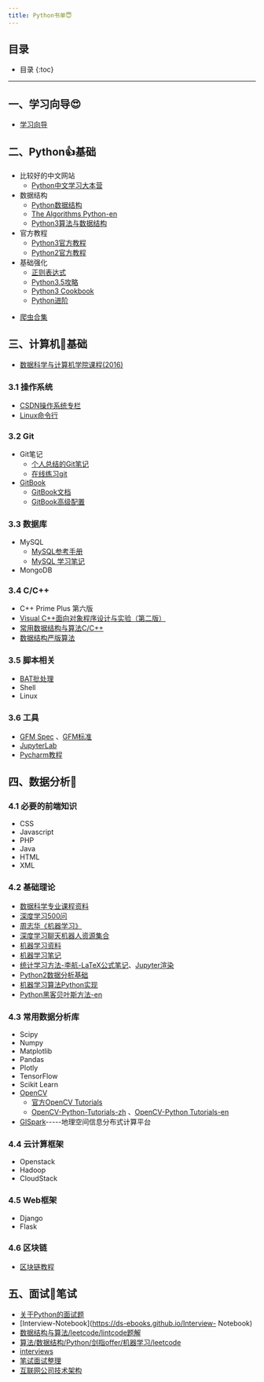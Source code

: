 ```yaml
---
title: Python书单😇
---
```


## 目录
* 目录
{:toc}
---

## 一、学习向导😍

- [学习向导](https://ds-ebooks.github.io/Guide)

## 二、Python👍基础

- 比较好的中文网站
  - [Python中文学习大本营](http://www.pythondoc.com/)
- 数据结构
  - [Python数据结构](https://github.com/facert/python-data-structure-cn)
  - [The Algorithms Python-en](https://github.com/TheAlgorithms/Python)
  - [Python3算法与数据结构](https://github.com/keon/algorithms)
- 官方教程
  - [Python3官方教程](http://docs.python.org/3/tutorial/index.html)
  - [Python2官方教程](http://docs.python.org/2/tutorial/index.html)
- 基础强化
  - [正则表达式](https://ds-ebooks.github.io/Regular-Expression)
  - [Python3.5攻略](https://github.com/hsz1273327/TutorialForPython/blob/master/book/SUMMARY.md)
  - [Python3 Cookbook](http://python3-cookbook.readthedocs.io/zh_CN/latest/)
  - [Python进阶](https://github.com/eastlakeside/interpy-zh)

* [爬虫合集](https://github.com/facert/awesome-spider)

## 三、计算机🍉基础

* [数据科学与计算机学院课程(2016)](https://github.com/linw7/SDCS-2016)

### 3.1 操作系统

- [CSDN操作系统专栏](https://blog.csdn.net/xw_classmate/article/category/5960581)
- [Linux命令行](http://billie66.github.io/TLCL/book/)

### 3.2 Git

- Git笔记
  - [个人总结的Git笔记](https://ds-ebooks.github.io/Git-Note)
  - [在线练习git](https://learngitbranching.js.org/)
- [GitBook](https://docs.gitbook.com/)
  - [GitBook文档](https://chrisniael.gitbooks.io/gitbook-documentation/content/)
  - [GitBook高级配置](https://www.ds-vip.top/%E6%8A%80%E6%9C%AF/2018/08/25/use-gitbook/)

### 3.3 数据库

- MySQL
  - [MySQL参考手册](https://dev.mysql.com/doc/refman/8.0/en/)
  - [MySQL 学习笔记](https://notes.diguage.com/mysql/)
- MongoDB

### 3.4 C/C++

- C++ Prime Plus 第六版
- [Visual C++面向对象程序设计与实验（第二版）](https://book.douban.com/subject/3772655/)
- [常用数据结构与算法C/C++](https://github.com/mmc-maodun/Data-Structure-And-Algorithm)
- [数据结构严版算法](https://github.com/xuzhezhaozhao/DS_Code)

### 3.5 脚本相关

- [BAT批处理](https://ds-ebooks.github.io/DOS-BAT)
- Shell
- Linux

### 3.6 工具

- [GFM Spec](https://github.github.com/gfm/#example-1) 、[GFM标准](https://ds-ebooks.github.io/GFM)
- [JupyterLab](https://jupyterlab.readthedocs.io/en/latest/)
- [Pycharm教程](https://blog.csdn.net/column/details/pycharm.html)

## 四、数据分析💪

### 4.1 必要的前端知识

- CSS
- Javascript
- PHP
- Java
- HTML
- XML

### 4.2 基础理论

- [数据科学专业课程资料](https://github.com/DataScienceSpecialization/courses)
- [深度学习500问](https://github.com/scutan90/DeepLearning-500-questions)
- [周志华《机器学习》](https://github.com/Vay-keen/Machine-learning-learning-notes)
- [深度学习聊天机器人资源集合](https://github.com/fateleak/awesome-chatbot-list)
- [机器学习资料](https://github.com/Robinwho/Deep-Learning)
- [机器学习笔记](https://github.com/roboticcam/machine-learning-notes)
- [统计学习方法-李航-LaTeX公式笔记](https://github.com/anch3or/ml)、[Jupyter渲染](https://nbviewer.jupyter.org/github/anch3or/ml/tree/master/)
- [Python2数据分析基础](http://nbviewer.jupyter.org/github/lijin-THU/notes-python/blob/master/index.ipynb)
- [机器学习算法Python实现](https://github.com/lawlite19/MachineLearning_Python)
- [Python黑客贝叶斯方法-en](https://github.com/CamDavidsonPilon/Probabilistic-Programming-and-Bayesian-Methods-for-Hackers)

### 4.3 常用数据分析库

- Scipy
- Numpy
- Matplotlib
- Pandas
- Plotly
- TensorFlow
- Scikit Learn
- [OpenCV](https://opencv.org/)
  - [官方OpenCV Tutorials](https://docs.opencv.org/master/d9/df8/tutorial_root.html)
  - [OpenCV-Python-Tutorials-zh](https://justyjq.gitbooks.io/opencv-python-tutorials/content/) 、[OpenCV-Python Tutorials-en](https://opencv-python-tutroals.readthedocs.io/en/latest/py_tutorials/py_tutorials.html)
- [GISpark](http://gispark.readthedocs.io/zh_CN/latest/index.html)-----地理空间信息分布式计算平台

### 4.4 云计算框架

- Openstack
- Hadoop
- CloudStack

### 4.5 Web框架

- Django
- Flask

### 4.6 区块链

- [区块链教程](https://ds-ebooks.github.io/blockchain-tutorial/)

## 五、面试🤝笔试

- [关于Python的面试题](https://github.com/taizilongxu/interview_python)
- [Interview-Notebook](https://ds-ebooks.github.io/Interview-
  Notebook)
- [数据结构与算法/leetcode/lintcode题解](https://algorithm.yuanbin.me/zh-hans/)
- [算法/数据结构/Python/剑指offer/机器学习/leetcode](https://github.com/Jack-Lee-Hiter/AlgorithmsByPython)
- [interviews](https://github.com/kdn251/interviews/blob/master/README-zh-cn.md)
- [笔试面试整理](https://hit-alibaba.github.io/interview/)
- [互联网公司技术架构](https://github.com/davideuler/architecture.of.internet-product)
